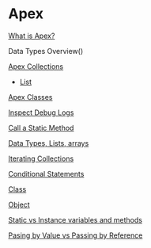 # Apex

[What is Apex?]()      

Data Types Overview()      

[Apex Collections]()      
 - [List]()    

[Apex Classes]()     

[Inspect Debug Logs]()     

[Call a Static Method]()     

[Data Types, Lists, arrays]()      
 
[Iterating Collections]()      

[Conditional Statements]()     

[Class]()    

[Object]()    

[Static vs Instance variables and methods]()    

[Pasing by Value vs Passing by Reference]()

